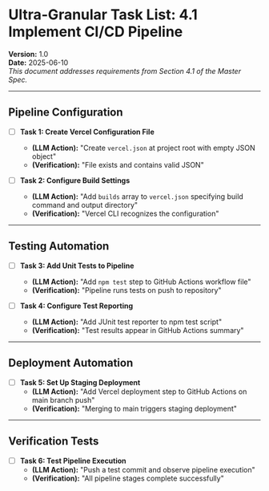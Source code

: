 # Ultra-Granular Task List: 4.1 Implement CI/CD Pipeline
**Version:** 1.0  
**Date:** 2025-06-10  
_This document addresses requirements from Section 4.1 of the Master Spec._

---

## Pipeline Configuration

- [ ] **Task 1: Create Vercel Configuration File**
    - **(LLM Action):** "Create `vercel.json` at project root with empty JSON object"
    - **(Verification):** "File exists and contains valid JSON"

- [ ] **Task 2: Configure Build Settings**
    - **(LLM Action):** "Add `builds` array to `vercel.json` specifying build command and output directory"
    - **(Verification):** "Vercel CLI recognizes the configuration"

---

## Testing Automation

- [ ] **Task 3: Add Unit Tests to Pipeline**
    - **(LLM Action):** "Add `npm test` step to GitHub Actions workflow file"
    - **(Verification):** "Pipeline runs tests on push to repository"

- [ ] **Task 4: Configure Test Reporting**
    - **(LLM Action):** "Add JUnit test reporter to npm test script"
    - **(Verification):** "Test results appear in GitHub Actions summary"

---

## Deployment Automation

- [ ] **Task 5: Set Up Staging Deployment**
    - **(LLM Action):** "Add Vercel deployment step to GitHub Actions on main branch push"
    - **(Verification):** "Merging to main triggers staging deployment"

---

## Verification Tests

- [ ] **Task 6: Test Pipeline Execution**
    - **(LLM Action):** "Push a test commit and observe pipeline execution"
    - **(Verification):** "All pipeline stages complete successfully"